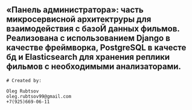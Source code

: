 ## «Панель администратора»: часть микросервисной архитектруры для взаимодействия с базоЙ данных фильмов. Реализована с использованием Django в качестве фреймворка, PostgreSQL в качесте бд и Elasticsearch для хранения реплики фильмов с необходимыми анализаторами.

```
# Created by:

Oleg Rubtsov  
oleg.rubtsov99@gmail.com  
+7(925)669-06-11  

